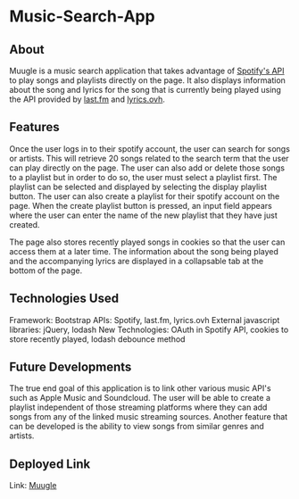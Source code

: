 # Music-Search-App

## About
Muugle is a music search application that takes advantage of [Spotify's API](https://developer.spotify.com/documentation/web-api/) to play songs and playlists directly on the page. It also displays information about the song and lyrics for the song that is currently being played using the API provided by [last.fm](https://www.last.fm/api) and [lyrics.ovh](https://lyricsovh.docs.apiary.io/#).

## Features
Once the user logs in to their spotify account, the user can search for songs or artists. This will retrieve 20 songs related to the search term that the user can play directly on the page. The user can also add or delete those songs to a playlist but in order to do so, the user must select a playlist first. The playlist can be selected and displayed by selecting the display playlist button. The user can also create a playlist for their spotify account on the page. When the create playlist button is pressed, an input field appears where the user can enter the name of the new playlist that they have just created.

The page also stores recently played songs in cookies so that the user can access them at a later time. The information about the song being played and the accompanying lyrics are displayed in a collapsable tab at the bottom of the page.

## Technologies Used
Framework: Bootstrap
APIs: Spotify, last.fm, lyrics.ovh
External javascript libraries: jQuery, lodash
New Technologies: OAuth in Spotify API, cookies to store recently played, lodash debounce method

## Future Developments
The true end goal of this application is to link other various music API's such as Apple Music and Soundcloud. The user will be able to create a playlist independent of those streaming platforms where they can add songs from any of the linked music streaming sources. Another feature that can be developed is the ability to view songs from similar genres and artists.

## Deployed Link
Link: [Muugle](https://peterjang0210.github.io/Muugle/)
